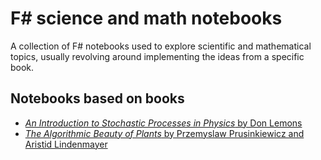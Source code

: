 # F# science and math notebooks

A collection of F# notebooks used to explore scientific and mathematical topics, usually revolving around implementing the ideas from a specific book.

## Notebooks based on books

* [*An Introduction to Stochastic Processes in Physics* by Don Lemons](./an-introduction-to-stochastic-processes-in-physics.ipynb)
* [*The Algorithmic Beauty of Plants* by Przemyslaw Prusinkiewicz and Aristid Lindenmayer](./the-algorithmic-beauty-of-plants.ipynb)
